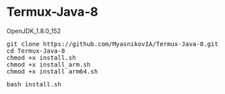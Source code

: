 # Termux-Java-8
OpenJDK_1.8.0_152


<pre>
git clone https://github.com/MyasnikovIA/Termux-Java-8.git
cd Termux-Java-8
chmod +x install.sh
chmod +x install_arm.sh
chmod +x install_arm64.sh
</pre>

<pre>
bash install.sh
</pre>